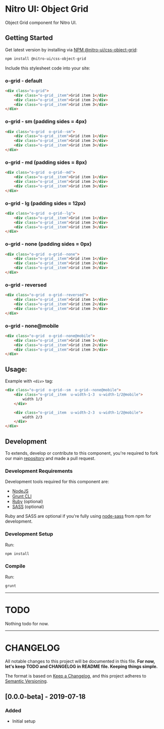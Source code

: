 # Nitro UI: Object Grid

Object Grid component for Nitro UI.

## Getting Started

Get latest version by installing via [NPM @nitro-ui/css-object-grid](https://www.npmjs.com/package/@nitro-ui/css-object-grid):

```sh
npm install @nitro-ui/css-object-grid
```

Include this stylesheet code into your site:


### o-grid - default
```html
<div class="o-grid">
    <div class="o-grid__item">Grid item 1</div>
    <div class="o-grid__item">Grid item 2</div>
    <div class="o-grid__item">Grid item 3</div>
</div>
```

### o-grid - sm (padding sides = 4px)
```html
<div class="o-grid  o-grid--sm">
    <div class="o-grid__item">Grid item 1</div>
    <div class="o-grid__item">Grid item 2</div>
    <div class="o-grid__item">Grid item 3</div>
</div>
```

### o-grid - md (padding sides = 8px)
```html
<div class="o-grid  o-grid--md">
    <div class="o-grid__item">Grid item 1</div>
    <div class="o-grid__item">Grid item 2</div>
    <div class="o-grid__item">Grid item 3</div>
</div>
```

### o-grid - lg (padding sides = 12px)
```html
<div class="o-grid  o-grid--lg">
    <div class="o-grid__item">Grid item 1</div>
    <div class="o-grid__item">Grid item 2</div>
    <div class="o-grid__item">Grid item 3</div>
</div>
```

### o-grid - none (padding sides = 0px)
```html
<div class="o-grid  o-grid--none">
    <div class="o-grid__item">Grid item 1</div>
    <div class="o-grid__item">Grid item 2</div>
    <div class="o-grid__item">Grid item 3</div>
</div>
```

### o-grid - reversed
```html
<div class="o-grid  o-grid--reversed">
    <div class="o-grid__item">Grid item 1</div>
    <div class="o-grid__item">Grid item 2</div>
    <div class="o-grid__item">Grid item 3</div>
</div>
```

### o-grid - none@mobile
```html
<div class="o-grid  o-grid--none@mobile">
    <div class="o-grid__item">Grid item 1</div>
    <div class="o-grid__item">Grid item 2</div>
    <div class="o-grid__item">Grid item 3</div>
</div>
```

## Usage:

Example with `<div>` tag:

```html
<div class="o-grid  o-grid--sm  o-grid--none@mobile">
    <div class="o-grid__item  u-width-1-3  u-width-1/2@mobile">
        width 1/3
    </div>

    <div class="o-grid__item  u-width-2-3  u-width-1/2@mobile">
        width 2/3
    </div>
</div>
```

## Development

To extends, develop or contribute to this component, you're required to fork our main [repository](https://github.com/icarasia-engineering/nitro-ui) and made a pull request.

### Development Requirements

Development tools required for this component are:

- [NodeJS](https://nodejs.org/en/)
- [Grunt CLI](https://gruntjs.com)
- [Ruby](https://www.ruby-lang.org/en/) (optional)
- [SASS](https://sass-lang.com) (optional)

Ruby and SASS are optional if you're fully using [node-sass](https://github.com/sass/node-sass) from npm for development.

### Development Setup

Run:

```sh
npm install
```

### Compile

Run:

```sh
grunt
```
---

# TODO

Nothing todo for now.

---

# CHANGELOG

All notable changes to this project will be documented in this file. **For now, let's keep TODO and CHANGELOG in README file. Keeping things simple.**

The format is based on [Keep a Changelog](https://keepachangelog.com/en/1.0.0/),
and this project adheres to [Semantic Versioning](https://semver.org/spec/v2.0.0.html).

## [0.0.0-beta] - 2019-07-18
### Added
- Initial setup
